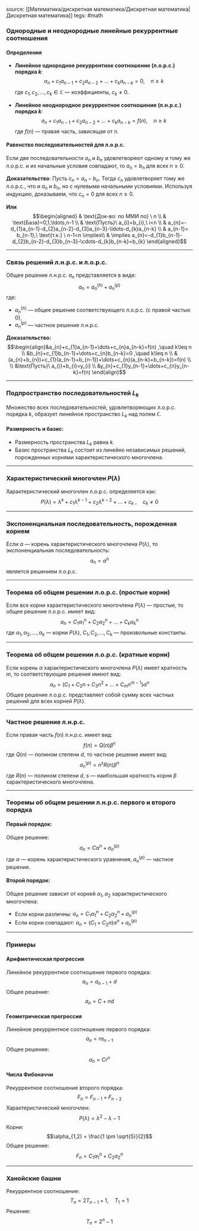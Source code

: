 source:  [[Математика/дискретная математика/Дискретная математика|Дискретная математика]]
tegs: #math 
### **Однородные и неоднородные линейные рекуррентные соотношения**

#### **Определения**

- **Линейное однородное рекуррентное соотношение (л.о.р.с.) порядка $k$**: $$a_n + c_1 a_{n-1} + c_2 a_{n-2} + \dots + c_k a_{n-k} = 0, \quad n \geq k$$где $c_1, c_2, \dots, c_k \in \mathbb{C}$ — коэффициенты, $c_k \neq 0$.

- **Линейное неоднородное рекуррентное соотношение (л.н.р.с.) порядка $k$**: $$a_n + c_1 a_{n-1} + c_2 a_{n-2} + \dots + c_k a_{n-k} = f(n), \quad n \geq k$$где $f(n)$ — правая часть, зависящая от $n$.


#### **Равенство последовательностей для л.о.р.с.**

Если две последовательности $a_n$ и $b_n$ удовлетворяют одному и тому же л.о.р.с. и их начальные условия совпадают, то $a_n = b_n$ для всех $n \geq 0$.

**Доказательство**: Пусть $c_n = a_n - b_n$. Тогда $c_n$ удовлетворяет тому же л.о.р.с., что и $a_n$ и $b_n$, но с нулевыми начальными условиями. Используя индукцию, доказываем, что $c_n = 0$ для всех $n \geq 0$.

**Или**
$$\begin{aligned}
 & \text{Док-во: по ММИ по} \ n \\
 & \text{База}=0,1,\ldots,n-1 \\
 & \text{Пусть}\ a_{i}=b_{i},\ i<n \\
 & a_{n}=-d_{1}a_{n-1}-d_{2}a_{n-2}-d_{3}a_{n-3}-\ldots-d_{k}a_{n-k} \\
 & a_{n-1}= b_{n-1},\ \text{т.к.} \ n-1<n \implies\\
 & \implies a_{n}=-d_{1}b_{n-1}-d_{2}b_{n-2}-d_{3}b_{n-3}-\cdots-d_{k}b_{n-k}=b_{k}
\end{aligned}$$

---

### **Связь решений л.н.р.с. и л.о.р.с.**

Общее решение л.н.р.с. $a_n$ представляется в виде: $$a_n = a_n^{(h)} + a_n^{(p)}$$где:

- $a_n^{(h)}$ — общее решение соответствующего л.о.р.с. (с правой частью $0$),
- $a_n^{(p)}$ — частное решение л.н.р.с.

**Доказательство:** $$\begin{align}&a_{n}+c_{1}a_{n-1}+\dots+c_{n}a_{n-k}=f(n) ,\quad k\leq n \\
&b_{n}+c_{1}b_{n-1}+\dots+c_{n}b_{n-k}=0 ,\quad k\leq n \\
&(a_{n}+b_{n})+c_{1}(a_{n-1}+b_{n-1})+\dots+c_{n}(a_{n-k}+b_{n-k})=f(n)  \\
 \\
&\text{Пусть}\ a_{i}+b_{i}=y_{i} \\
&y_{n}+c_{1}y_{n-1}+\dots+c_{n}y_{n-k}=f(n)
\end{align}$$

---

### **Подпространство последовательностей $L_k$**

Множество всех последовательностей, удовлетворяющих л.о.р.с. порядка $k$, образует линейное пространство $L_k$ над полем $\mathbb{C}$.

#### Размерность и базис:

- Размерность пространства $L_k$ равна $k$.
- Базис пространства $L_k$ состоит из линейно независимых решений, порожденных корнями характеристического многочлена.

---

### **Характеристический многочлен $P(\lambda)$**

Характеристический многочлен л.о.р.с. определяется как: $$P(\lambda) = \lambda^k + c_1 \lambda^{k-1} + c_2 \lambda^{k-2} + \dots + c_k\ ,\quad c_{k}\neq0$$

---

### **Экспоненциальная последовательность, порожденная корнем**

Если $\alpha$ — корень характеристического многочлена $P(\lambda)$, то экспоненциальная последовательность: $$a_n = \alpha^n$$является решением л.о.р.с.

---

### **Теорема об общем решении л.о.р.с. (простые корни)**

Если все корни характеристического многочлена $P(\lambda)$ — простые, то общее решение л.о.р.с. имеет вид: $$a_n = C_1 \alpha_1^n + C_2 \alpha_2^n + \dots + C_k \alpha_k^n$$
где $\alpha_1, \alpha_2, \dots, \alpha_k$ — корни $P(\lambda)$, $C_1, C_2, \dots, C_k$ — произвольные константы.

---

### **Теорема об общем решении л.о.р.с. (кратные корни)**

Если корень $\alpha$ характеристического многочлена $P(\lambda)$ имеет кратность $m$, то соответствующие решения имеют вид: $$a_n = (C_1 + C_2 n + C_3 n^2 + \dots + C_m n^{m-1}) \alpha^n$$Общее решение л.о.р.с. представляет собой сумму всех частных решений для всех корней $P(\lambda)$.

---

### **Частное решение л.н.р.с.**

Если правая часть $f(n)$ л.н.р.с. имеет вид: $$f(n) = Q(n) \beta^n$$где $Q(n)$ — полином степени $d$, то частное решение имеет вид: $$a_n^{(p)} = n^s R(n) \beta^n$$где $R(n)$ — полином степени $d$, $s$ — наибольшая кратность корня $\beta$ характеристического многочлена.

---

### **Теоремы об общем решении л.н.р.с. первого и второго порядка**

#### Первый порядок:

Общее решение: $$a_n = C \alpha^n + a_n^{(p)}$$где $\alpha$ — корень характеристического уравнения, $a_n^{(p)}$ — частное решение.

#### Второй порядок:

Общее решение зависит от корней $\alpha_1, \alpha_2$ характеристического многочлена:

- Если корни различны: $a_n = C_1 \alpha_1^n + C_2 \alpha_2^n + a_n^{(p)}$
- Если корни совпадают: $a_n = (C_1 + C_2 n) \alpha^n + a_n^{(p)}$

---

### **Примеры**

#### **Арифметическая прогрессия**

Линейное рекуррентное соотношение первого порядка: $$a_n = a_{n-1} + d$$
Общее решение: $$a_n = C + nd$$
#### **Геометрическая прогрессия**

Линейное рекуррентное соотношение первого порядка: $$a_n = r a_{n-1}$$Общее решение: $$a_n = C r^n$$
#### **Числа Фибоначчи**

Рекуррентное соотношение второго порядка: $$F_n = F_{n-1} + F_{n-2}$$Характеристический многочлен: $$P(\lambda) = \lambda^2 - \lambda - 1$$Корни: $$\alpha_{1,2} = \frac{1 \pm \sqrt{5}}{2}$$Общее решение: $$F_n = C_1 \alpha_1^n + C_2 \alpha_2^n$$

---

### **Ханойские башни**

Рекуррентное соотношение: $$T_n = 2T_{n-1} + 1, \quad T_1 = 1$$Решение: $$T_n = 2^n - 1$$